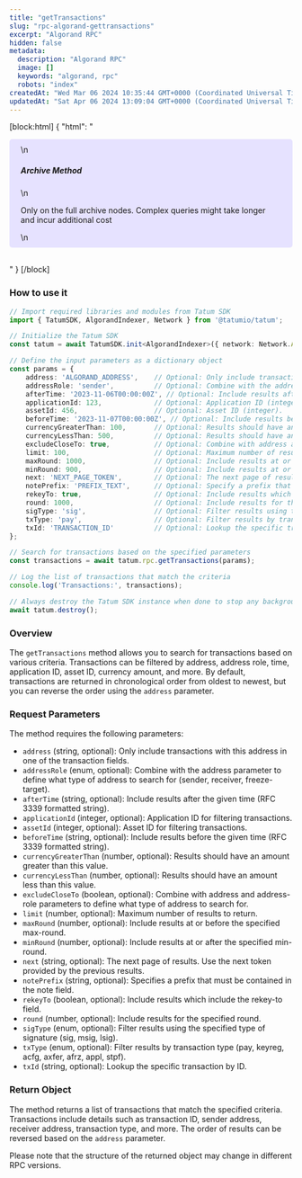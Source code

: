 ```yaml
---
title: "getTransactions"
slug: "rpc-algorand-gettransactions"
excerpt: "Algorand RPC"
hidden: false
metadata: 
  description: "Algorand RPC"
  image: []
  keywords: "algorand, rpc"
  robots: "index"
createdAt: "Wed Mar 06 2024 10:35:44 GMT+0000 (Coordinated Universal Time)"
updatedAt: "Sat Apr 06 2024 13:09:04 GMT+0000 (Coordinated Universal Time)"
---
```

[block:html]
{
  "html": "<div style="padding: 10px 20px; border-radius: 5px; background-color: #e6e2ff; margin: 0 0 30px 0;">\n  <h5>Archive Method</h5>\n  <p>Only on the full archive nodes. Complex queries might take longer and incur additional cost</p>\n</div>"
}
[/block]


### How to use it

```typescript
// Import required libraries and modules from Tatum SDK
import { TatumSDK, AlgorandIndexer, Network } from '@tatumio/tatum';

// Initialize the Tatum SDK
const tatum = await TatumSDK.init<AlgorandIndexer>({ network: Network.ALGORAND_INDEXER });

// Define the input parameters as a dictionary object
const params = {
    address: 'ALGORAND_ADDRESS',    // Optional: Only include transactions with this address in one of the transaction fields (string).
    addressRole: 'sender',          // Optional: Combine with the address parameter to define what type of address to search for (enum: sender, receiver, freeze-target).
    afterTime: '2023-11-06T00:00:00Z', // Optional: Include results after the given time (RFC 3339 formatted string).
    applicationId: 123,             // Optional: Application ID (integer).
    assetId: 456,                   // Optional: Asset ID (integer).
    beforeTime: '2023-11-07T00:00:00Z', // Optional: Include results before the given time (RFC 3339 formatted string).
    currencyGreaterThan: 100,       // Optional: Results should have an amount greater than this value (number).
    currencyLessThan: 500,          // Optional: Results should have an amount less than this value (number).
    excludeCloseTo: true,           // Optional: Combine with address and address-role parameters to define what type of address to search for (boolean).
    limit: 100,                     // Optional: Maximum number of results to return (number).
    maxRound: 1000,                 // Optional: Include results at or before the specified max-round (number).
    minRound: 900,                  // Optional: Include results at or after the specified min-round (number).
    next: 'NEXT_PAGE_TOKEN',        // Optional: The next page of results. Use the next token provided by the previous results (string).
    notePrefix: 'PREFIX_TEXT',      // Optional: Specify a prefix that must be contained in the note field (string).
    rekeyTo: true,                  // Optional: Include results which include the rekey-to field (boolean).
    round: 1000,                    // Optional: Include results for the specified round (number).
    sigType: 'sig',                 // Optional: Filter results using the specified type of signature (enum: sig, msig, lsig).
    txType: 'pay',                  // Optional: Filter results by transaction type (enum: pay, keyreg, acfg, axfer, afrz, appl, stpf).
    txId: 'TRANSACTION_ID'          // Optional: Lookup the specific transaction by ID (string).
};

// Search for transactions based on the specified parameters
const transactions = await tatum.rpc.getTransactions(params);

// Log the list of transactions that match the criteria
console.log('Transactions:', transactions);

// Always destroy the Tatum SDK instance when done to stop any background processes
await tatum.destroy();
```

### Overview

The `getTransactions` method allows you to search for transactions based on various criteria. Transactions can be filtered by address, address role, time, application ID, asset ID, currency amount, and more. By default, transactions are returned in chronological order from oldest to newest, but you can reverse the order using the `address` parameter.

### Request Parameters

The method requires the following parameters:

- `address` (string, optional): Only include transactions with this address in one of the transaction fields.
- `addressRole` (enum, optional): Combine with the address parameter to define what type of address to search for (sender, receiver, freeze-target).
- `afterTime` (string, optional): Include results after the given time (RFC 3339 formatted string).
- `applicationId` (integer, optional): Application ID for filtering transactions.
- `assetId` (integer, optional): Asset ID for filtering transactions.
- `beforeTime` (string, optional): Include results before the given time (RFC 3339 formatted string).
- `currencyGreaterThan` (number, optional): Results should have an amount greater than this value.
- `currencyLessThan` (number, optional): Results should have an amount less than this value.
- `excludeCloseTo` (boolean, optional): Combine with address and address-role parameters to define what type of address to search for.
- `limit` (number, optional): Maximum number of results to return.
- `maxRound` (number, optional): Include results at or before the specified max-round.
- `minRound` (number, optional): Include results at or after the specified min-round.
- `next` (string, optional): The next page of results. Use the next token provided by the previous results.
- `notePrefix` (string, optional): Specifies a prefix that must be contained in the note field.
- `rekeyTo` (boolean, optional): Include results which include the rekey-to field.
- `round` (number, optional): Include results for the specified round.
- `sigType` (enum, optional): Filter results using the specified type of signature (sig, msig, lsig).
- `txType` (enum, optional): Filter results by transaction type (pay, keyreg, acfg, axfer, afrz, appl, stpf).
- `txId` (string, optional): Lookup the specific transaction by ID.

### Return Object

The method returns a list of transactions that match the specified criteria. Transactions include details such as transaction ID, sender address, receiver address, transaction type, and more. The order of results can be reversed based on the `address` parameter.

Please note that the structure of the returned object may change in different RPC versions.
